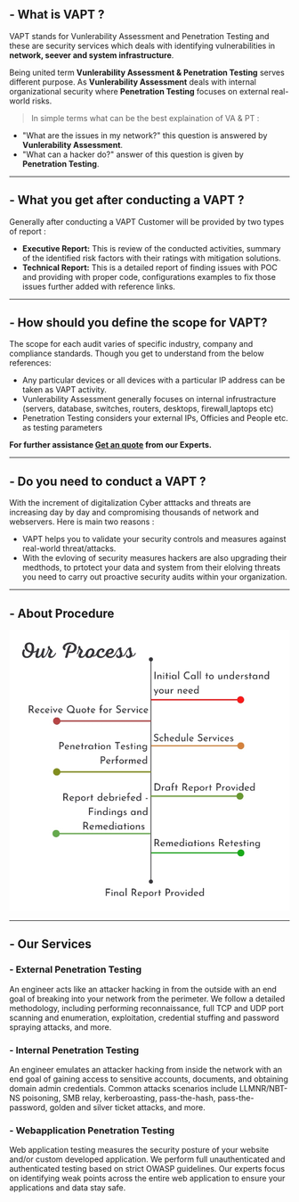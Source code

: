##  - What is VAPT ?
VAPT stands for Vunlerability Assessment and Penetration Testing and these are security services which deals with identifying vulnerabilities in **network, seever and system infrastructure**.

Being united term **Vunlerability Assessment & Penetration Testing** serves different purpose. As **Vunlerability Assessment** deals with internal organizational security where **Penetration Testing** focuses on external real-world risks.

>In simple terms what can be the best explaination of VA & PT :
- "What are the issues in my network?" this question is answered by **Vunlerability Assessment**.
- "What can a hacker do?" answer of this question is given by **Penetration Testing**.


---

## - What you get after conducting a VAPT ?

Generally after conducting a VAPT Customer will be provided by two types of report :

- **Executive Report:** This is review of the conducted activities, summary of the identified risk factors with their ratings with mitigation solutions.
- **Technical Report:** This is a detailed report of finding issues with POC and providing with proper code, configurations examples to fix those issues further added with reference links.

---
## - How should you define the scope for VAPT?
The scope for each audit varies of specific industry, company and compliance standards. Though you get to understand from the below references:

- Any particular devices or all devices with a particular IP address can be taken as VAPT activity.
- Vunlerability Assessment generally focuses on internal infrustracture (servers, database, switches, routers, desktops, firewall,laptops etc)
- Penetration Testing considers your external IPs, Officies and People etc. as testing parameters

**For further assistance [Get an quote]() from our Experts.**

---

## - Do you need to conduct a VAPT ?

With the increment of digitalization Cyber atttacks and threats are increasing day by day and compromising thousands of network and webservers. Here is main two reasons :

- VAPT helps you to validate your security controls and measures against real-world threat/attacks.
- With the evloving of security measures hackers are also upgrading their medthods, to prtotect your data and system from their elolving threats you need to carry out proactive security audits within your organization.

---

## - About Procedure

![](https://raw.githubusercontent.com/SecOnset/contentimage/master/TCSS.jpg)

---
## - Our Services

### - External Penetration Testing
An engineer acts like an attacker hacking in from the outside with an end goal of breaking into your network from the perimeter. We follow a detailed methodology, including performing reconnaissance, full TCP and UDP port scanning and enumeration, exploitation, credential stuffing and password spraying attacks, and more.


### - Internal Penetration Testing
An engineer emulates an attacker hacking from inside the network with an end goal of gaining access to sensitive accounts, documents, and obtaining domain admin credentials.  Common attacks scenarios include LLMNR/NBT-NS poisoning, SMB relay, kerberoasting, pass-the-hash, pass-the-password, golden and silver ticket attacks, and more.

### - Webapplication Penetration Testing
Web application testing measures the security posture of your website and/or custom developed application. We perform full unauthenticated and authenticated testing based on strict OWASP guidelines. Our experts focus on identifying weak points across the entire web application to ensure your applications and data stay safe.
